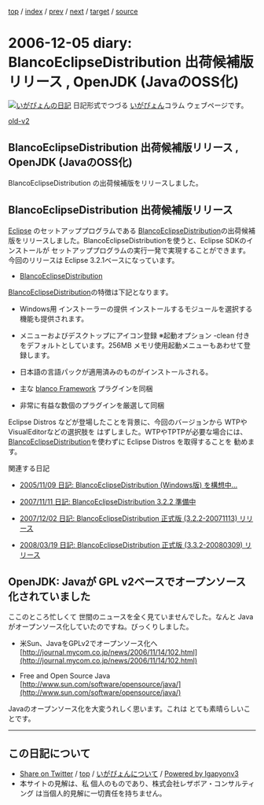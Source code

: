 [top](../index.html) 
 / [index](index.html) 
 / [prev](ig061204.html) 
 / [next](ig061206.html) 
 / [target](https://www.igapyon.jp/igapyon/diary/2006/ig061205.html) 
 / [source](https://github.com/igapyon/diary/blob/master/2006/ig061205.src.md) 

2006-12-05 diary: BlancoEclipseDistribution 出荷候補版リリース , OpenJDK (JavaのOSS化)
=====================================================================================================
[![いがぴょんの日記](https://www.igapyon.jp/igapyon/diary/images/iga200306s.jpg "いがぴょん")](https://www.igapyon.jp/igapyon/diary/memo/memoigapyon.html) 日記形式でつづる [いがぴょん](https://www.igapyon.jp/igapyon/diary/memo/memoigapyon.html)コラム ウェブページです。

[old-v2](ig061205-orig.html)

## BlancoEclipseDistribution 出荷候補版リリース , OpenJDK (JavaのOSS化)

BlancoEclipseDistribution の出荷候補版をリリースしました。


## BlancoEclipseDistribution 出荷候補版リリース

[Eclipse](https://www.igapyon.jp/igapyon/diary/keyword/eclipse.html) のセットアッププログラムである [BlancoEclipseDistribution](https://www.igapyon.jp/blanco/blancoeclipsedistribution.html)の出荷候補版をリリースしました。BlancoEclipseDistributionを使うと、Eclipse SDKのインストールが セットアッププログラムの実行一発で実現することができます。今回のリリースは
Eclipse 3.2.1ベースになっています。

* [BlancoEclipseDistribution](https://www.igapyon.jp/blanco/blancoeclipsedistribution.html)

[BlancoEclipseDistribution](https://www.igapyon.jp/blanco/blancoeclipsedistribution.html)の特徴は下記となります。

* Windows用 インストーラーの提供
  インストールするモジュールを選択する機能も提供されます。
  
* メニューおよびデスクトップにアイコン登録
  ※起動オプション -clean 付きをデフォルトとしています。256MB メモリ使用起動メニューもあわせて登録します。
  
* 日本語の言語パックが適用済みのものがインストールされる。
  
* 主な [blanco Framework](https://www.igapyon.jp/blanco/blanco.ja.html) プラグインを同梱
  
* 非常に有益な数個のプラグインを厳選して同梱

Eclipse Distros などが登場したことを背景に、今回のバージョンから WTPやVisualEditorなどの選択肢を はずしました。WTPやTPTPが必要な場合には、[BlancoEclipseDistribution](https://www.igapyon.jp/blanco/blancoeclipsedistribution.html)を使わずに
Eclipse Distros を取得することを 勧めます。

関連する日記

* [2005/11/09 日記: BlancoEclipseDistribution (Windows版) を構想中…](../2005/ig051109.html)
  
* [2007/11/11 日記: BlancoEclipseDistribution 3.2.2 準備中](../2007/ig071111.html)
  
* [2007/12/02 日記: BlancoEclipseDistribution 正式版 (3.2.2-20071113) リリース](../2007/ig071202.html)
  
* [2008/03/19 日記: BlancoEclipseDistribution 正式版 (3.3.2-20080309) リリース](../2008/ig080319.html)

## OpenJDK: Javaが GPL v2ベースでオープンソース化されていました

ここのところ忙しくて 世間のニュースを全く見ていませんでした。なんと Javaがオープンソース化していたのですね。びっくりしました。

* 米Sun、JavaをGPLv2でオープンソース化へ
  [http://journal.mycom.co.jp/news/2006/11/14/102.html](http://journal.mycom.co.jp/news/2006/11/14/102.html)
  
* Free and Open Source Java
  [http://www.sun.com/software/opensource/java/](http://www.sun.com/software/opensource/java/)

Javaのオープンソース化を大変うれしく思います。これは とても素晴らしいことです。


----------------------------------------------------------------------------------------------------

## この日記について

* [Share on Twitter](https://twitter.com/intent/tweet?hashtags=igapyon%2Cdiary%2C%E3%81%84%E3%81%8C%E3%81%B4%E3%82%87%E3%82%93&text=BlancoEclipseDistribution+%E5%87%BA%E8%8D%B7%E5%80%99%E8%A3%9C%E7%89%88%E3%83%AA%E3%83%AA%E3%83%BC%E3%82%B9+%2C+OpenJDK+%28Java%E3%81%AEOSS%E5%8C%96%29&url=https%3A%2F%2Fwww.igapyon.jp%2Figapyon%2Fdiary%2F2006%2Fig061205.html) / [top](../index.html) / [いがぴょんについて](https://www.igapyon.jp/igapyon/diary/memo/memoigapyon.html) / [Powered by Igapyonv3](https://github.com/igapyon/igapyonv3)
* 本サイトの見解は、私 個人のものであり、株式会社レザボア・コンサルティング は当個人的見解に一切責任を持ちません。 
